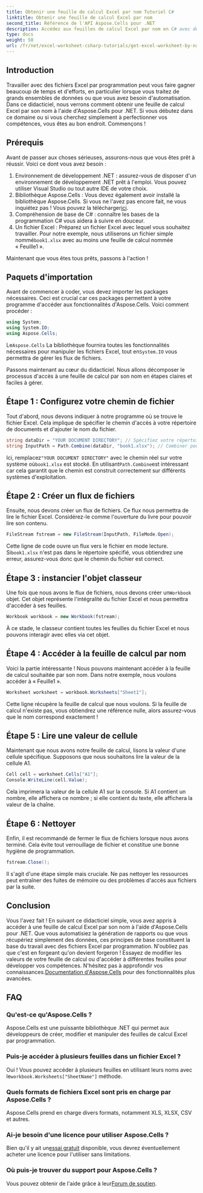 ```yaml
---
title: Obtenir une feuille de calcul Excel par nom Tutoriel C#
linktitle: Obtenir une feuille de calcul Excel par nom
second_title: Référence de l'API Aspose.Cells pour .NET
description: Accédez aux feuilles de calcul Excel par nom en C# avec des instructions étape par étape, en utilisant Aspose.Cells pour .NET pour une meilleure efficacité du code.
type: docs
weight: 50
url: /fr/net/excel-worksheet-csharp-tutorials/get-excel-worksheet-by-name-csharp-tutorial/
---
```

## Introduction

Travailler avec des fichiers Excel par programmation peut vous faire gagner beaucoup de temps et d'efforts, en particulier lorsque vous traitez de grands ensembles de données ou que vous avez besoin d'automatisation. Dans ce didacticiel, nous verrons comment obtenir une feuille de calcul Excel par son nom à l'aide d'Aspose.Cells pour .NET. Si vous débutez dans ce domaine ou si vous cherchez simplement à perfectionner vos compétences, vous êtes au bon endroit. Commençons !

## Prérequis

Avant de passer aux choses sérieuses, assurons-nous que vous êtes prêt à réussir. Voici ce dont vous avez besoin :

1. Environnement de développement .NET : assurez-vous de disposer d'un environnement de développement .NET prêt à l'emploi. Vous pouvez utiliser Visual Studio ou tout autre IDE de votre choix.
2.  Bibliothèque Aspose.Cells : Vous devez également avoir installé la bibliothèque Aspose.Cells. Si vous ne l'avez pas encore fait, ne vous inquiétez pas ! Vous pouvez la télécharger[ici](https://releases.aspose.com/cells/net/).
3. Compréhension de base de C# : connaître les bases de la programmation C# vous aidera à suivre en douceur.
4. Un fichier Excel : Préparez un fichier Excel avec lequel vous souhaitez travailler. Pour notre exemple, nous utiliserons un fichier simple nommé`book1.xlsx` avec au moins une feuille de calcul nommée « Feuille1 ».

Maintenant que vous êtes tous prêts, passons à l'action !

## Paquets d'importation

Avant de commencer à coder, vous devez importer les packages nécessaires. Ceci est crucial car ces packages permettent à votre programme d'accéder aux fonctionnalités d'Aspose.Cells. Voici comment procéder :

```csharp
using System;
using System.IO;
using Aspose.Cells;
```

 Le`Aspose.Cells` La bibliothèque fournira toutes les fonctionnalités nécessaires pour manipuler les fichiers Excel, tout en`System.IO` vous permettra de gérer les flux de fichiers.

Passons maintenant au cœur du didacticiel. Nous allons décomposer le processus d'accès à une feuille de calcul par son nom en étapes claires et faciles à gérer.

## Étape 1 : Configurez votre chemin de fichier

Tout d'abord, nous devons indiquer à notre programme où se trouve le fichier Excel. Cela implique de spécifier le chemin d'accès à votre répertoire de documents et d'ajouter le nom du fichier.

```csharp
string dataDir = "YOUR DOCUMENT DIRECTORY"; // Spécifiez votre répertoire de documents
string InputPath = Path.Combine(dataDir, "book1.xlsx"); // Combiner pour former le chemin complet
```

 Ici, remplacez`"YOUR DOCUMENT DIRECTORY"` avec le chemin réel sur votre système où`book1.xlsx` est stocké. En utilisant`Path.Combine`est intéressant car cela garantit que le chemin est construit correctement sur différents systèmes d'exploitation.

## Étape 2 : Créer un flux de fichiers

Ensuite, nous devons créer un flux de fichiers. Ce flux nous permettra de lire le fichier Excel. Considérez-le comme l'ouverture du livre pour pouvoir lire son contenu.

```csharp
FileStream fstream = new FileStream(InputPath, FileMode.Open);
```

 Cette ligne de code ouvre un flux vers le fichier en mode lecture. Si`book1.xlsx` n'est pas dans le répertoire spécifié, vous obtiendrez une erreur, assurez-vous donc que le chemin du fichier est correct.

## Étape 3 : instancier l'objet classeur

 Une fois que nous avons le flux de fichiers, nous devons créer un`Workbook` objet. Cet objet représente l'intégralité du fichier Excel et nous permettra d'accéder à ses feuilles.

```csharp
Workbook workbook = new Workbook(fstream);
```

À ce stade, le classeur contient toutes les feuilles du fichier Excel et nous pouvons interagir avec elles via cet objet.

## Étape 4 : Accéder à la feuille de calcul par nom

Voici la partie intéressante ! Nous pouvons maintenant accéder à la feuille de calcul souhaitée par son nom. Dans notre exemple, nous voulons accéder à « Feuille1 ».

```csharp
Worksheet worksheet = workbook.Worksheets["Sheet1"];
```

Cette ligne récupère la feuille de calcul que nous voulons. Si la feuille de calcul n'existe pas, vous obtiendrez une référence nulle, alors assurez-vous que le nom correspond exactement !

## Étape 5 : Lire une valeur de cellule

Maintenant que nous avons notre feuille de calcul, lisons la valeur d'une cellule spécifique. Supposons que nous souhaitons lire la valeur de la cellule A1.

```csharp
Cell cell = worksheet.Cells["A1"];
Console.WriteLine(cell.Value);
```

Cela imprimera la valeur de la cellule A1 sur la console. Si A1 contient un nombre, elle affichera ce nombre ; si elle contient du texte, elle affichera la valeur de la chaîne.

## Étape 6 : Nettoyer

Enfin, il est recommandé de fermer le flux de fichiers lorsque nous avons terminé. Cela évite tout verrouillage de fichier et constitue une bonne hygiène de programmation.

```csharp
fstream.Close();
```

Il s'agit d'une étape simple mais cruciale. Ne pas nettoyer les ressources peut entraîner des fuites de mémoire ou des problèmes d'accès aux fichiers par la suite.

## Conclusion

Vous l'avez fait ! En suivant ce didacticiel simple, vous avez appris à accéder à une feuille de calcul Excel par son nom à l'aide d'Aspose.Cells pour .NET. Que vous automatisiez la génération de rapports ou que vous récupériez simplement des données, ces principes de base constituent la base du travail avec des fichiers Excel par programmation.
 N'oubliez pas que c'est en forgeant qu'on devient forgeron ! Essayez de modifier les valeurs de votre feuille de calcul ou d'accéder à différentes feuilles pour développer vos compétences. N'hésitez pas à approfondir vos connaissances.[Documentation d'Aspose.Cells](https://reference.aspose.com/cells/net/) pour des fonctionnalités plus avancées.

## FAQ

### Qu'est-ce qu'Aspose.Cells ?
Aspose.Cells est une puissante bibliothèque .NET qui permet aux développeurs de créer, modifier et manipuler des feuilles de calcul Excel par programmation.

### Puis-je accéder à plusieurs feuilles dans un fichier Excel ?
 Oui ! Vous pouvez accéder à plusieurs feuilles en utilisant leurs noms avec le`workbook.Worksheets["SheetName"]` méthode.

### Quels formats de fichiers Excel sont pris en charge par Aspose.Cells ?
Aspose.Cells prend en charge divers formats, notamment XLS, XLSX, CSV et autres.

### Ai-je besoin d'une licence pour utiliser Aspose.Cells ?
 Bien qu'il y ait un[essai gratuit](https://releases.aspose.com/) disponible, vous devrez éventuellement acheter une licence pour l'utiliser sans limitations.

### Où puis-je trouver du support pour Aspose.Cells ?
Vous pouvez obtenir de l'aide grâce à leur[Forum de soutien](https://forum.aspose.com/c/cells/9).